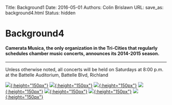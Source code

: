 Title: Background1 
Date: 2016-05-01
Authors: Colin Brislawn
URL: 
save_as: background4.html 
Status: hidden

<!-- # Chamber Music for the Tri-Cities -->

# Background4
<style>
	#banner{
	    background-image:url("./images/background4crop1.jpg");
	}
</style>

#### Camerata Musica, the only organization in the Tri-Cities that regularly schedules chamber music concerts, announces its 2014-2015 season.

---

Unless otherwise noted, all concerts will be held on Saturdays at 8:00 p.m. at the Battelle Auditorium, Battelle Blvd, Richland

<!-- Copied from current season page. Full paths used.-->
[![ ]({filename}/images/2015-2016/StephenBeus200.jpg){:height="150px"}]({filename}/2015-2016/StephenBeus.md)
[![ ]({filename}/images/2015-2016/CheifetzGuggenheim200.png){:height="150px"}]({filename}/2015-2016/CheifetzandGuggenheim.md)
[![ ]({filename}/images/2015-2016/TheRoseEnsemble200.png){:height="150px"}]({filename}/2015-2016/RoseEnsemble.md)
[![ ]({filename}/images/2015-2016/Cosi200.png){:height="150px"}]({filename}/2015-2016/CosiQuartet.md)
[![ ]({filename}/images/2015-2016/Tremonti200.png){:height="150px"}]({filename}/2015-2016/TrioTremonti.md)
[![ ]({filename}/images/2015-2016/Borealis200.jpg){:height="150px"}]({filename}/2015-2016/BorealisWindQuintet.md)
[![ ]({filename}/images/2015-2016/Simphonie200.png){:height="150px"}]({filename}/2015-2016/Simphonie.md)
